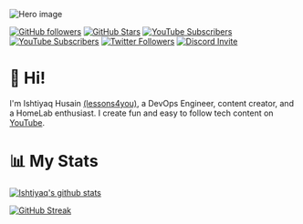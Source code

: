 
![Hero image]()

[![GitHub followers](https://img.shields.io/github/followers/ishtiyaq?logo=GitHub&style=for-the-badge)](https://github.com/ishtiyaq)
[![GitHub Stars](https://img.shields.io/github/stars/ishtiyaq?logo=github&style=for-the-badge)](https://github.com/ishtiyaq)
[![YouTube Subscribers](https://img.shields.io/youtube/channel/subscribers/UCKvKAV4ltlzrewm44kucSUA?logo=youtube&logoColor=E05D44&style=for-the-badge&label=YouTube-Tech)](https://www.youtube.com/c/IshtiyaqHusain?sub_confirmation=1) 
[![YouTube Subscribers](https://img.shields.io/youtube/channel/subscribers/UCKvKAV4ltlzrewm44kucSUA?logo=youtube&logoColor=E05D44&style=for-the-badge&label=YouTube-Education)](https://www.youtube.com/c/Lessons4You?sub_confirmation=1) 
[![Twitter Followers](https://img.shields.io/twitter/follow/ishtiyaqhu?color=0E7FC0&logo=twitter&style=for-the-badge&label=Twitter)](https://twitter.com/ishtiyaqhu)
[![Discord Invite](https://img.shields.io/discord/274837179316961280?color=4A55CC&label=Discord&logo=discord&style=for-the-badge)](https://discord.gg/pfNfPfff)
<!-- [![Support me on Patreon](https://img.shields.io/endpoint.svg?url=https%3A%2F%2Fshieldsio-patreon.vercel.app%2Fapi%3Fusername%3Dishtiyaq%26type%3Dpatrons&style=for-the-badge)](https://patreon.com/ishtiyaq) -->

# 👋 Hi!

I'm Ishtiyaq Husain [(lessons4you)](https://links.ishtiyaq.com), a DevOps Engineer, content creator, and a HomeLab enthusiast.   I create fun and easy to follow tech content on [YouTube](https://www.youtube.com/c/IshtiyaqHusain?sub_confirmation=1).

# 📊 My Stats

[![Ishtiyaq's github stats](https://github-readme-stats.vercel.app/api?username=ishtiyaq&show_icons=true&count_private=true&theme=radical&hide=stars)](https://github.com/ishtiyaq)

[![GitHub Streak](https://github-readme-streak-stats.herokuapp.com/?user=ishtiyaq&theme=dark&count_private=true&theme=radical)](https://github.com/ishtiyaq)
